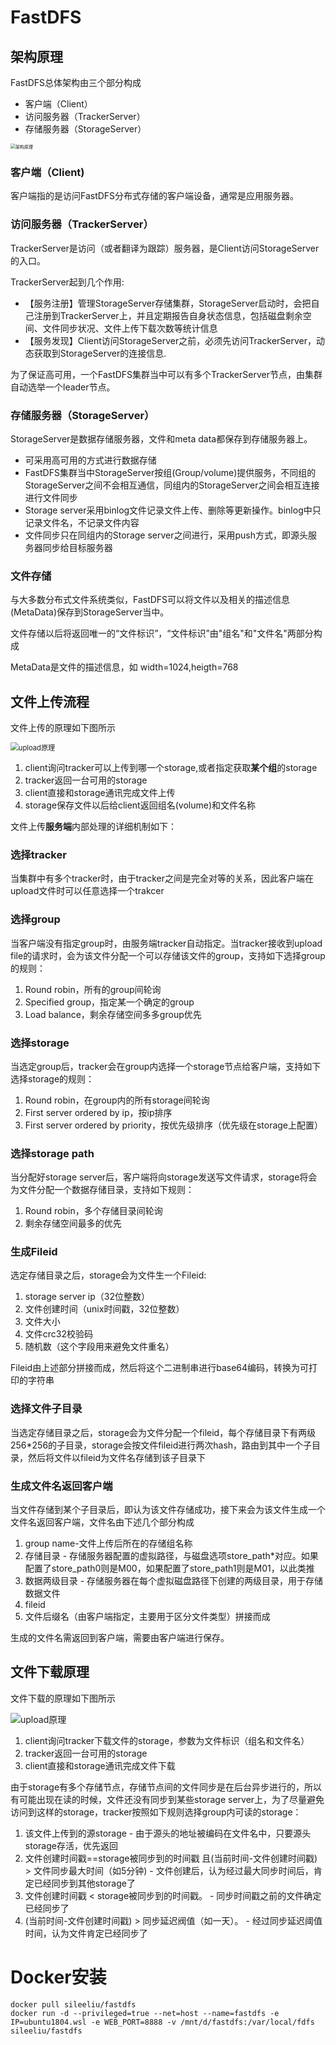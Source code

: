 # FastDFS

## 架构原理

FastDFS总体架构由三个部分构成

- 客户端（Client）
- 访问服务器（TrackerServer）
- 存储服务器（StorageServer）

<img src="doc/images/architecture.png" alt="架构原理" style="zoom:50%;" />

### 客户端（Client)

客户端指的是访问FastDFS分布式存储的客户端设备，通常是应用服务器。

### 访问服务器（TrackerServer）

TrackerServer是访问（或者翻译为跟踪）服务器，是Client访问StorageServer的入口。

TrackerServer起到几个作用:

- 【服务注册】管理StorageServer存储集群，StorageServer启动时，会把自己注册到TrackerServer上，并且定期报告自身状态信息，包括磁盘剩余空间、文件同步状况、文件上传下载次数等统计信息
- 【服务发现】Client访问StorageServer之前，必须先访问TrackerServer，动态获取到StorageServer的连接信息.

为了保证高可用，一个FastDFS集群当中可以有多个TrackerServer节点，由集群自动选举一个leader节点。

### 存储服务器（StorageServer）

StorageServer是数据存储服务器，文件和meta data都保存到存储服务器上。

- 可采用高可用的方式进行数据存储
- FastDFS集群当中StorageServer按组(Group/volume)提供服务，不同组的StorageServer之间不会相互通信，同组内的StorageServer之间会相互连接进行文件同步
- Storage server采用binlog文件记录文件上传、删除等更新操作。binlog中只记录文件名，不记录文件内容
- 文件同步只在同组内的Storage server之间进行，采用push方式，即源头服务器同步给目标服务器

### 文件存储

与大多数分布式文件系统类似，FastDFS可以将文件以及相关的描述信息(MetaData)保存到StorageServer当中。

文件存储以后将返回唯一的“文件标识”，“文件标识”由"组名"和"文件名"两部分构成

MetaData是文件的描述信息，如 width=1024,heigth=768

## 文件上传流程

文件上传的原理如下图所示

<img src="doc/images/upload.png" alt="upload原理" style="zoom: 80%;" />

1. client询问tracker可以上传到哪一个storage,或者指定获取**某个组**的storage
2. tracker返回一台可用的storage
3. client直接和storage通讯完成文件上传
4. storage保存文件以后给client返回组名(volume)和文件名称

文件上传**服务端**内部处理的详细机制如下：

### 选择tracker

当集群中有多个tracker时，由于tracker之间是完全对等的关系，因此客户端在upload文件时可以任意选择一个trakcer

### 选择group

当客户端没有指定group时，由服务端tracker自动指定。当tracker接收到upload file的请求时，会为该文件分配一个可以存储该文件的group，支持如下选择group的规则：

1. Round robin，所有的group间轮询
2. Specified group，指定某一个确定的group
3. Load balance，剩余存储空间多多group优先

### 选择storage

当选定group后，tracker会在group内选择一个storage节点给客户端，支持如下选择storage的规则：

1. Round robin，在group内的所有storage间轮询
2. First server ordered by ip，按ip排序
3. First server ordered by priority，按优先级排序（优先级在storage上配置）

### 选择storage path

当分配好storage server后，客户端将向storage发送写文件请求，storage将会为文件分配一个数据存储目录，支持如下规则：

1. Round robin，多个存储目录间轮询
2. 剩余存储空间最多的优先

### 生成Fileid

选定存储目录之后，storage会为文件生一个Fileid:

1. storage server ip（32位整数）
2. 文件创建时间（unix时间戳，32位整数）
3. 文件大小
4. 文件crc32校验码
5. 随机数（这个字段用来避免文件重名）

Fileid由上述部分拼接而成，然后将这个二进制串进行base64编码，转换为可打印的字符串

### 选择文件子目录

当选定存储目录之后，storage会为文件分配一个fileid，每个存储目录下有两级256*256的子目录，storage会按文件fileid进行两次hash，路由到其中一个子目录，然后将文件以fileid为文件名存储到该子目录下

### 生成文件名返回客户端

当文件存储到某个子目录后，即认为该文件存储成功，接下来会为该文件生成一个文件名返回客户端，文件名由下述几个部分构成

1. group name-文件上传后所在的存储组名称
2. 存储目录 - 存储服务器配置的虚拟路径，与磁盘选项store_path*对应。如果配置了store_path0则是M00，如果配置了store_path1则是M01，以此类推
3. 数据两级目录 - 存储服务器在每个虚拟磁盘路径下创建的两级目录，用于存储数据文件
4. fileid
5. 文件后缀名（由客户端指定，主要用于区分文件类型）拼接而成

生成的文件名需返回到客户端，需要由客户端进行保存。

## 文件下载原理

文件下载的原理如下图所示

<img src="doc/images/download.png" alt="upload原理"  />

1. client询问tracker下载文件的storage，参数为文件标识（组名和文件名）
2. tracker返回一台可用的storage
3. client直接和storage通讯完成文件下载

由于storage有多个存储节点，存储节点间的文件同步是在后台异步进行的，所以有可能出现在读的时候，文件还没有同步到某些storage server上，为了尽量避免访问到这样的storage，tracker按照如下规则选择group内可读的storage：

1. 该文件上传到的源storage - 由于源头的地址被编码在文件名中，只要源头storage存活，优先返回
2. 文件创建时间戳==storage被同步到的时间戳 且(当前时间-文件创建时间戳) > 文件同步最大时间（如5分钟) - 文件创建后，认为经过最大同步时间后，肯定已经同步到其他storage了
3. 文件创建时间戳 < storage被同步到的时间戳。 - 同步时间戳之前的文件确定已经同步了
4. (当前时间-文件创建时间戳) > 同步延迟阀值（如一天）。 - 经过同步延迟阈值时间，认为文件肯定已经同步了


# Docker安装
```shell
docker pull sileeliu/fastdfs
docker run -d --privileged=true --net=host --name=fastdfs -e IP=ubuntu1804.wsl -e WEB_PORT=8888 -v /mnt/d/fastdfs:/var/local/fdfs sileeliu/fastdfs
```